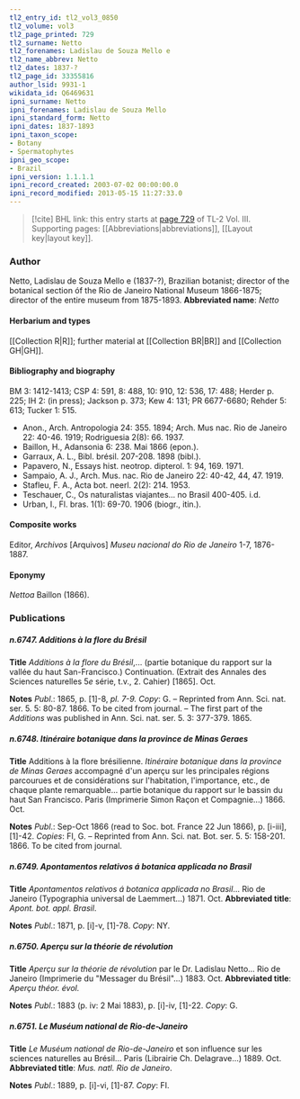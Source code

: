```yaml
---
tl2_entry_id: tl2_vol3_0850
tl2_volume: vol3
tl2_page_printed: 729
tl2_surname: Netto
tl2_forenames: Ladislau de Souza Mello e
tl2_name_abbrev: Netto
tl2_dates: 1837-?
tl2_page_id: 33355816
author_lsid: 9931-1
wikidata_id: Q6469631
ipni_surname: Netto
ipni_forenames: Ladislau de Souza Mello
ipni_standard_form: Netto
ipni_dates: 1837-1893
ipni_taxon_scope: 
- Botany
- Spermatophytes
ipni_geo_scope: 
- Brazil
ipni_version: 1.1.1.1
ipni_record_created: 2003-07-02 00:00:00.0
ipni_record_modified: 2013-05-15 11:27:33.0
---
```



> [!cite] BHL link: this entry starts at [page 729](https://www.biodiversitylibrary.org/page/33355816) of TL-2 Vol. III.
> Supporting pages: [[Abbreviations|abbreviations]], [[Layout key|layout key]].

### Author

Netto, Ladislau de Souza Mello e (1837-?), Brazilian botanist; director of the botanical section óf the Rio de Janeiro National Museum 1866-1875; director of the entire museum from 1875-1893. 
**Abbreviated name**: *Netto*

#### Herbarium and types

[[Collection R|R]]; further material at [[Collection BR|BR]] and [[Collection GH|GH]].

#### Bibliography and biography

BM 3: 1412-1413; CSP 4: 591, 8: 488, 10: 910, 12: 536, 17: 488; Herder p. 225; IH 2: (in press); Jackson p. 373; Kew 4: 131; PR 6677-6680; Rehder 5: 613; Tucker 1: 515.
- Anon., Arch. Antropologia 24: 355. 1894; Arch. Mus nac. Rio de Janeiro 22: 40-46. 1919; Rodriguesia 2(8): 66. 1937.
- Baillon, H., Adansonia 6: 238. Mai 1866 (epon.).
- Garraux, A. L., Bibl. brésil. 207-208. 1898 (bibl.).
- Papavero, N., Essays hist. neotrop. dipterol. 1: 94, 169. 1971.
- Sampaio, A. J., Arch. Mus. nac. Rio de Janeiro 22: 40-42, 44, 47. 1919.
- Stafleu, F. A., Acta bot. neerl. 2(2): 214. 1953.
- Teschauer, C., Os naturalistas viajantes... no Brasil 400-405. i.d.
- Urban, I., Fl. bras. 1(1): 69-70. 1906 (biogr., itin.).

#### Composite works

Editor, *Archivos* \[Arquivos\] *Museu nacional do Rio de Janeiro* 1-7, 1876-1887.

#### Eponymy

*Nettoa* Baillon (1866).

### Publications

##### n.6747. Additions à la flore du Brésil

**Title**
*Additions à la flore du Brésil*,... (partie botanique du rapport sur la vallée du haut San-Francisco.) Continuation. (Extrait des Annales des Sciences naturelles 5*e* série, t.v., 2. Cahier) \[1865\]. Oct.

**Notes**
*Publ*.: 1865, p. \[1\]-8, *pl. 7-9. Copy*: G. – Reprinted from Ann. Sci. nat. ser. 5. 5: 80-87. 1866. To be cited from journal. – The first part of the *Additions* was published in Ann. Sci. nat. ser. 5. 3: 377-379. 1865.

##### n.6748. Itinéraire botanique dans la province de Minas Geraes

**Title**
Additions à la flore brésilienne. *Itinéraire botanique dans la province de Minas Geraes* accompagné d'un aperçu sur les principales régions parcourues et de considérations sur l'habitation, l'importance, etc., de chaque plante remarquable... partie botanique du rapport sur le bassin du haut San Francisco. Paris (Imprimerie Simon Raçon et Compagnie...) 1866. Oct.

**Notes**
*Publ*.: Sep-Oct 1866 (read to Soc. bot. France 22 Jun 1866), p. \[i-iii\], \[1\]-42. *Copies*: FI, G. – Reprinted from Ann. Sci. nat. Bot. ser. 5. 5: 158-201. 1866. To be cited from journal.

##### n.6749. Apontamentos relativos á botanica applicada no Brasil

**Title**
*Apontamentos relativos á botanica applicada no Brasil*... Rio de Janeiro (Typographia universal de Laemmert...) 1871. Oct.
**Abbreviated title**: *Apont. bot. appl. Brasil*.

**Notes**
*Publ*.: 1871, p. \[i\]-v, \[1\]-78. *Copy*: NY.

##### n.6750. Aperçu sur la théorie de révolution

**Title**
*Aperçu sur la théorie de révolution* par le Dr. Ladislau Netto... Rio de Janeiro (Imprimerie du "Messager du Brésil"...) 1883. Oct.
**Abbreviated title**: *Aperçu théor. évol.*

**Notes**
*Publ*.: 1883 (p. iv: 2 Mai 1883), p. \[i\]-iv, \[1\]-22. *Copy*: G.

##### n.6751. Le Muséum national de Rio-de-Janeiro

**Title**
*Le Muséum national de Rio-de-Janeiro* et son influence sur les sciences naturelles au Brésil... Paris (Librairie Ch. Delagrave...) 1889. Oct.
**Abbreviated title**: *Mus. natl. Rio de Janeiro*.

**Notes**
*Publ*.: 1889, p. \[i\]-vi, \[1\]-87. *Copy*: FI.


